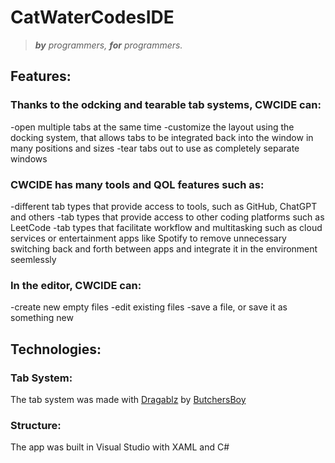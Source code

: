 # **CatWaterCodesIDE** 
> ***by** programmers, **for** programmers.*
## Features:
### Thanks to the odcking and tearable tab systems, CWCIDE can:
  -open multiple tabs at the same time
  -customize the layout using the docking system, that allows tabs to be integrated back into the window in many positions and sizes
  -tear tabs out to use as completely separate windows

### CWCIDE has many tools and QOL features such as:
  -different tab types that provide access to tools, such as GitHub, ChatGPT and others
  -tab types that provide access to other coding platforms such as LeetCode 
  -tab types that facilitate workflow and multitasking such as cloud services or entertainment apps like Spotify to remove unnecessary switching back and forth between apps and integrate it in the environment seemlessly

### In the editor, CWCIDE can:
  -create new empty files
  -edit existing files
  -save a file, or save it as something new

## Technologies:
### Tab System:
  The tab system was made with <a href="https://github.com/ButchersBoy/Dragablz" target="_blank">Dragablz</a> by <a href="https://github.com/ButchersBoy/" target="_blank">ButchersBoy</a>
### Structure: 
  The app was built in Visual Studio with XAML and C#

